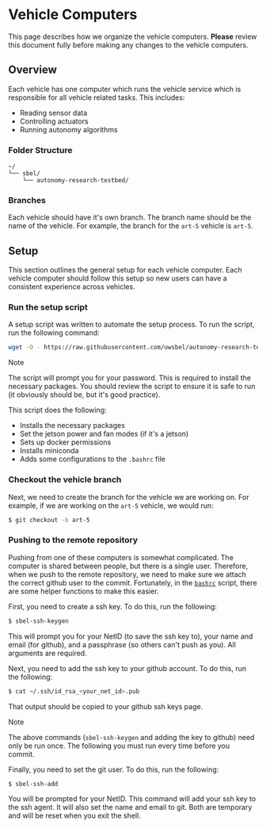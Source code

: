 # Vehicle Computers

This page describes how we organize the vehicle computers. **Please** review this document fully before making any changes to the vehicle computers.

## Overview

Each vehicle has one computer which runs the vehicle service which is responsible for all vehicle related tasks. This includes:
- Reading sensor data
- Controlling actuators
- Running autonomy algorithms

### Folder Structure

```
~/
└── sbel/
    └── autonomy-research-testbed/
```

### Branches

Each vehicle should have it's own branch. The branch name should be the name of the vehicle. For example, the branch for the `art-5` vehicle is `art-5`.

## Setup

This section outlines the general setup for each vehicle computer. Each vehicle computer should follow this setup so new users can have a consistent experience across vehicles.

### Run the setup script

A setup script was written to automate the setup process. To run the script, run the following command:

```bash
wget -O - https://raw.githubusercontent.com/uwsbel/autonomy-research-testbed/tree/master/vehicles/setup.sh | bash

```

> [!NOTE]
> The script will prompt you for your password. This is required to install the necessary packages. You should review the script to ensure it is safe to run (it obviously should be, but it's good practice).

This script does the following:
- Installs the necessary packages
- Set the jetson power and fan modes (if it's a jetson)
- Sets up docker permissions
- Installs miniconda
- Adds some configurations to the `.bashrc` file

### Checkout the vehicle branch

Next, we need to create the branch for the vehicle we are working on. For example, if we are working on the `art-5` vehicle, we would run:

```bash
$ git checkout -b art-5
```

### Pushing to the remote repository

Pushing from one of these computers is somewhat complicated. The computer is shared between people, but there is a single user. Therefore, when we push to the remote repository, we need to make sure we attach the correct github user to the commit. Fortunately, in the [`bashrc`](../../vehicles/bashrc) script, there are some helper functions to make this easier.

First, you need to create a ssh key. To do this, run the following:

```bash
$ sbel-ssh-keygen
```

This will prompt you for your NetID (to save the ssh key to), your name and email (for github), and a passphrase (so others can't push as you). All arguments are required.

Next, you need to add the ssh key to your github account. To do this, run the following:

```bash
$ cat ~/.ssh/id_rsa_<your_net_id>.pub
```

That output should be copied to your github ssh keys page.

> [!NOTE]
> The above commands (`sbel-ssh-keygen` and adding the key to github) need only be run once. The following you must run every time before you commit.

Finally, you need to set the git user. To do this, run the following:

```bash
$ sbel-ssh-add
```

You will be prompted for your NetID. This command will add your ssh key to the ssh agent. It will also set the name and email to git. Both are temporary and will be reset when you exit the shell.
